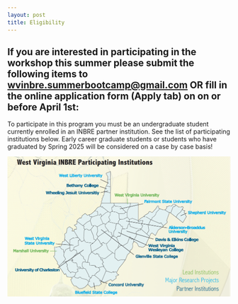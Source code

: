 ```yaml
---
layout: post
title: Eligibility
---
```


## If you are interested in participating in the workshop this summer please submit the following items to wvinbre.summerbootcamp@gmail.com OR fill in the online application form (Apply tab) on on or before April 1st:

To participate in this program you must be an undergraduate student currently enrolled in an INBRE partner institution. See the list of participating institutions below.
Early career graduate students or students who have graduated by Spring 2025 will be considered on a case by case basis!

![Institutions](/assets/img/ScreenShot.png)
